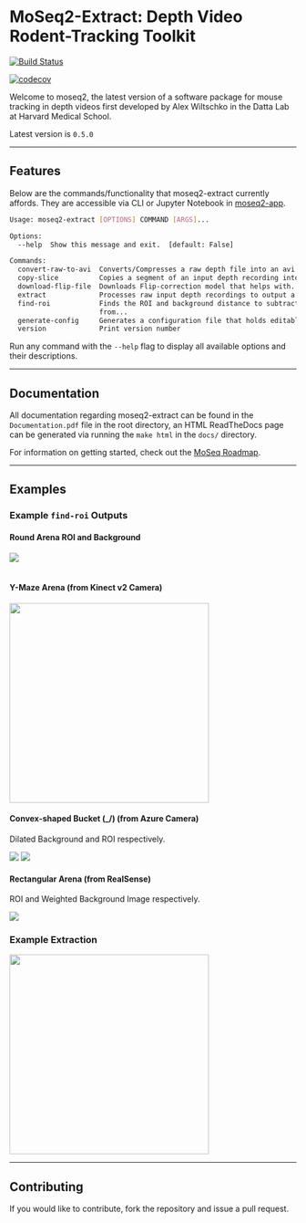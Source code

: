 # MoSeq2-Extract: Depth Video Rodent-Tracking Toolkit
 
[![Build Status](https://travis-ci.com/dattalab/moseq2-extract.svg?token=gvoikVySDHEmvHT7Dbed&branch=master)](https://travis-ci.com/dattalab/moseq2-extract)
  
[![codecov](https://codecov.io/gh/dattalab/moseq2-extract/branch/master/graph/badge.svg?token=ICPjpMMwYZ)](https://codecov.io/gh/dattalab/moseq2-extract)

Welcome to moseq2, the latest version of a software package for mouse tracking in depth videos first developed by Alex Wiltschko in the Datta Lab at Harvard Medical School.

Latest version is `0.5.0`

***

## Features
Below are the commands/functionality that moseq2-extract currently affords. 
They are accessible via CLI or Jupyter Notebook in [moseq2-app](https://github.com/dattalab/moseq2-app/tree/release).
```bash
Usage: moseq2-extract [OPTIONS] COMMAND [ARGS]...

Options:
  --help  Show this message and exit.  [default: False]

Commands:
  convert-raw-to-avi  Converts/Compresses a raw depth file into an avi file...
  copy-slice          Copies a segment of an input depth recording into a...
  download-flip-file  Downloads Flip-correction model that helps with...
  extract             Processes raw input depth recordings to output a...
  find-roi            Finds the ROI and background distance to subtract
                      from...
  generate-config     Generates a configuration file that holds editable...
  version             Print version number
```

Run any command with the `--help` flag to display all available options and their descriptions.

***

## Documentation

All documentation regarding moseq2-extract can be found in the `Documentation.pdf` file in the root directory,
an HTML ReadTheDocs page can be generated via running the `make html` in the `docs/` directory.

For information on getting started, check out the [MoSeq Roadmap](https://github.com/dattalab/moseq2-docs/wiki).
***

## Examples

### Example `find-roi` Outputs

#### Round Arena ROI and Background

<img src="https://drive.google.com/uc?export=view&id=1v8GAgWJu-Gcvf9OhkoHX6G2SXmH5a4D_"></li><br><br>

#### Y-Maze Arena (from Kinect v2 Camera)

<img src="https://drive.google.com/uc?export=view&id=1w21Di6TsRg-Hgbd2PCwIU_kyrvGuajar" width=350 height=350>

#### Convex-shaped Bucket (\_/) (from Azure Camera)
Dilated Background and ROI respectively.

<img src="https://drive.google.com/uc?export=view&id=1HObbzfZF1OXD0h_HBEF9G6-2ExEoc0HE">
<img src="https://drive.google.com/uc?export=view&id=1A_lQ03tiUWDiqMW3Ov7TDyV-_lH3km40">

#### Rectangular Arena (from RealSense)
ROI and Weighted Background Image respectively.

<img src="https://drive.google.com/uc?export=view&id=1Emx-Vlsxp7kM1QVIZ01Wi7bgHHAmx-TT">

### Example Extraction

<img src="https://drive.google.com/uc?export=view&id=1qg_twPau5g0hWpvnGUQzl_7_XdSSsL1c" width=350 height=350>

***

## Contributing

If you would like to contribute, fork the repository and issue a pull request.  
